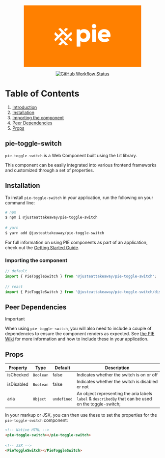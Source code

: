 <p align="center">
  <img align="center" src="../../../readme_image.png" height="200" alt="">
</p>

<p align="center">
  <a href="https://www.npmjs.com/@justeattakeaway/pie-toggle-switch">
    <img alt="GitHub Workflow Status" src="https://img.shields.io/npm/v/@justeattakeaway/pie-toggle-switch.svg">
  </a>
</p>

# Table of Contents

1. [Introduction](#pie-toggle-switch)
2. [Installation](#installation)
3. [Importing the component](#importing-the-component)
4. [Peer Dependencies](#peer-dependencies)
5. [Props](#props)


## pie-toggle-switch

`pie-toggle-switch` is a Web Component built using the Lit library.

This component can be easily integrated into various frontend frameworks and customized through a set of properties.


## Installation

To install `pie-toggle-switch` in your application, run the following on your command line:

```bash
# npm
$ npm i @justeattakeaway/pie-toggle-switch

# yarn
$ yarn add @justeattakeaway/pie-toggle-switch
```

For full information on using PIE components as part of an application, check out the [Getting Started Guide](https://github.com/justeattakeaway/pie/wiki/Getting-started-with-PIE-Web-Components).


### Importing the component

```js
// default
import { PieToggleSwitch } from '@justeattakeaway/pie-toggle-switch';

// react
import { PieToggleSwitch } from '@justeattakeaway/pie-toggle-switch/dist/react';
```


## Peer Dependencies

> [!IMPORTANT]
> When using `pie-toggle-switch`, you will also need to include a couple of dependencies to ensure the component renders as expected. See [the PIE Wiki](https://github.com/justeattakeaway/pie/wiki/Getting-started-with-PIE-Web-Components#expected-dependencies) for more information and how to include these in your application.


## Props

| Property | Type | Default | Description |
|---|---|---|---|
| isChecked | `Boolean` | false | Indicates whether the switch is on or off |
| isDisabled | `Boolean` | false | Indicates whether the switch is disabled or not |
| aria  | `Object`  | `undefined`  | An object representing the aria labels `label` & `describedBy` that can be used on the toggle-switch;

In your markup or JSX, you can then use these to set the properties for the `pie-toggle-switch` component:

```html
<!-- Native HTML -->
<pie-toggle-switch></pie-toggle-switch>

<!-- JSX -->
<PieToggleSwitch></PieToggleSwitch>
```
